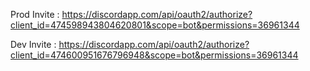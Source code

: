 Prod Invite : https://discordapp.com/api/oauth2/authorize?client_id=474598943804620801&scope=bot&permissions=36961344

Dev Invite : https://discordapp.com/api/oauth2/authorize?client_id=474600951676796948&scope=bot&permissions=36961344

